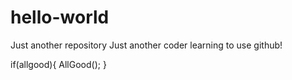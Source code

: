 # hello-world
Just another repository
Just another coder learning to use github!



if(allgood){
  AllGood();
}
